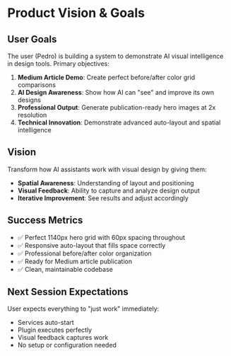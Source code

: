# Product Vision & Goals

## User Goals
The user (Pedro) is building a system to demonstrate AI visual intelligence in design tools. Primary objectives:

1. **Medium Article Demo**: Create perfect before/after color grid comparisons
2. **AI Design Awareness**: Show how AI can "see" and improve its own designs
3. **Professional Output**: Generate publication-ready hero images at 2x resolution
4. **Technical Innovation**: Demonstrate advanced auto-layout and spatial intelligence

## Vision
Transform how AI assistants work with visual design by giving them:
- **Spatial Awareness**: Understanding of layout and positioning
- **Visual Feedback**: Ability to capture and analyze design output
- **Iterative Improvement**: See results and adjust accordingly

## Success Metrics
- ✅ Perfect 1140px hero grid with 60px spacing throughout
- ✅ Responsive auto-layout that fills space correctly
- ✅ Professional before/after color organization
- ✅ Ready for Medium article publication
- ✅ Clean, maintainable codebase

## Next Session Expectations
User expects everything to "just work" immediately:
- Services auto-start
- Plugin executes perfectly
- Visual feedback captures work
- No setup or configuration needed
